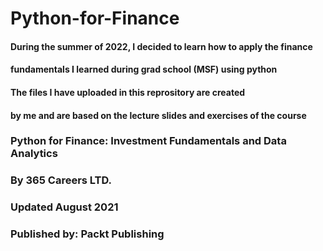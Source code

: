 # Python-for-Finance

#### During the summer of 2022, I decided to learn how to apply the finance 
#### fundamentals I learned during grad school (MSF) using python

#### The files I have uploaded in this reprository are created
#### by me and are based on the lecture slides and exercises of the course

### Python for Finance: Investment Fundamentals and Data Analytics


### By 365 Careers LTD.
### Updated August 2021
### Published by: Packt Publishing
